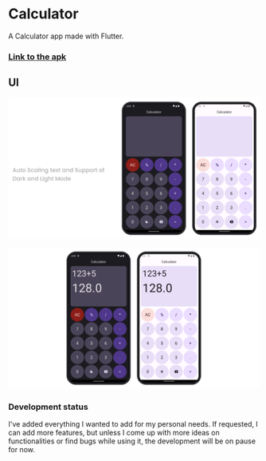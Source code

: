 # Calculator

A Calculator app made with Flutter.

### [Link to the apk](https://drive.google.com/file/d/1ZdLyxLfKls37zJNcRmF2zGW0QH5QgNEX/view?usp=drive_link)

## UI

![Calculator](https://github.com/purveshxd/calculator/blob/main/media/calculator.png "myExpenses")

![Calculator](https://github.com/purveshxd/calculator/blob/main/media/calculator-1.png "myExpenses")

### Development status

I've added everything I wanted to add for my personal needs. If requested, I can add more features, but unless I come up with more ideas on functionalities or find bugs while using it, the development will be on pause for now.
